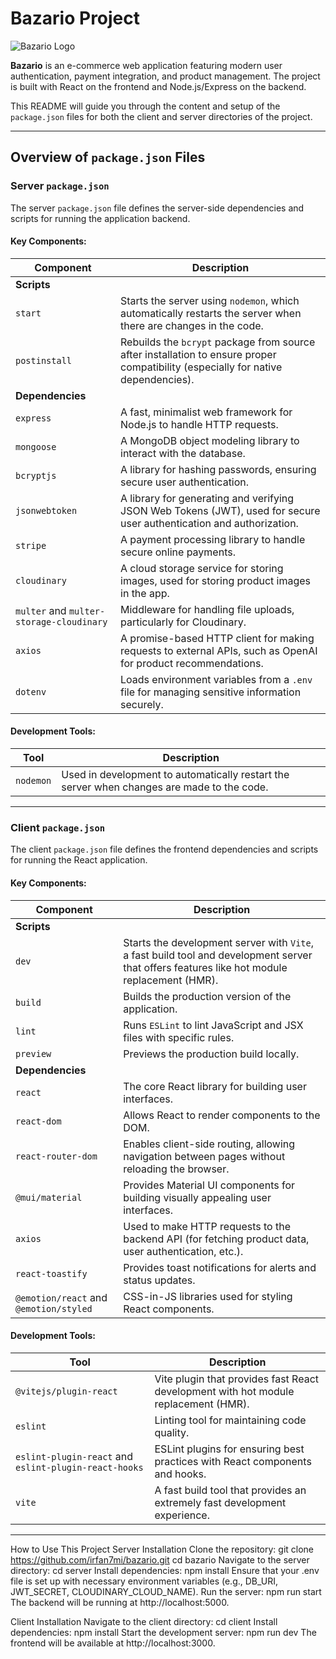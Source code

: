 # Bazario Project

![Bazario Logo](https://example.com/logo.png)  <!-- Replace with your logo -->

**Bazario** is an e-commerce web application featuring modern user authentication, payment integration, and product management. The project is built with React on the frontend and Node.js/Express on the backend.

This README will guide you through the content and setup of the `package.json` files for both the client and server directories of the project.

---

## Overview of `package.json` Files

### Server `package.json`

The server `package.json` file defines the server-side dependencies and scripts for running the application backend.

#### Key Components:

| **Component**         | **Description**                                                                                  |
|-----------------------|--------------------------------------------------------------------------------------------------|
| **Scripts**           |                                                                                                  |
| `start`               | Starts the server using `nodemon`, which automatically restarts the server when there are changes in the code. |
| `postinstall`         | Rebuilds the `bcrypt` package from source after installation to ensure proper compatibility (especially for native dependencies). |
| **Dependencies**      |                                                                                                  |
| `express`             | A fast, minimalist web framework for Node.js to handle HTTP requests.                            |
| `mongoose`            | A MongoDB object modeling library to interact with the database.                                 |
| `bcryptjs`            | A library for hashing passwords, ensuring secure user authentication.                            |
| `jsonwebtoken`        | A library for generating and verifying JSON Web Tokens (JWT), used for secure user authentication and authorization. |
| `stripe`              | A payment processing library to handle secure online payments.                                   |
| `cloudinary`          | A cloud storage service for storing images, used for storing product images in the app.          |
| `multer` and `multer-storage-cloudinary` | Middleware for handling file uploads, particularly for Cloudinary.                |
| `axios`               | A promise-based HTTP client for making requests to external APIs, such as OpenAI for product recommendations. |
| `dotenv`              | Loads environment variables from a `.env` file for managing sensitive information securely.       |

#### Development Tools:

| **Tool**      | **Description**                                                                                  |
|---------------|--------------------------------------------------------------------------------------------------|
| `nodemon`     | Used in development to automatically restart the server when changes are made to the code.       |

---

### Client `package.json`

The client `package.json` file defines the frontend dependencies and scripts for running the React application.

#### Key Components:

| **Component**         | **Description**                                                                                  |
|-----------------------|--------------------------------------------------------------------------------------------------|
| **Scripts**           |                                                                                                  |
| `dev`                | Starts the development server with `Vite`, a fast build tool and development server that offers features like hot module replacement (HMR). |
| `build`              | Builds the production version of the application.                                                |
| `lint`               | Runs `ESLint` to lint JavaScript and JSX files with specific rules.                              |
| `preview`            | Previews the production build locally.                                                          |
| **Dependencies**      |                                                                                                  |
| `react`              | The core React library for building user interfaces.                                             |
| `react-dom`          | Allows React to render components to the DOM.                                                    |
| `react-router-dom`   | Enables client-side routing, allowing navigation between pages without reloading the browser.    |
| `@mui/material`      | Provides Material UI components for building visually appealing user interfaces.                |
| `axios`              | Used to make HTTP requests to the backend API (for fetching product data, user authentication, etc.). |
| `react-toastify`     | Provides toast notifications for alerts and status updates.                                      |
| `@emotion/react` and `@emotion/styled` | CSS-in-JS libraries used for styling React components.                                |

#### Development Tools:

| **Tool**                        | **Description**                                                                                  |
|----------------------------------|--------------------------------------------------------------------------------------------------|
| `@vitejs/plugin-react`           | Vite plugin that provides fast React development with hot module replacement (HMR).             |
| `eslint`                         | Linting tool for maintaining code quality.                                                       |
| `eslint-plugin-react` and `eslint-plugin-react-hooks` | ESLint plugins for ensuring best practices with React components and hooks.  |
| `vite`                           | A fast build tool that provides an extremely fast development experience.                       |

---

How to Use This Project
Server Installation
Clone the repository:
git clone https://github.com/irfan7mi/bazario.git
cd bazario
Navigate to the server directory:
cd server
Install dependencies:
npm install
Ensure that your .env file is set up with necessary environment variables (e.g., DB_URI, JWT_SECRET, CLOUDINARY_CLOUD_NAME).
Run the server:
npm run start
The backend will be running at http://localhost:5000.

Client Installation
Navigate to the client directory:
cd client
Install dependencies:
npm install
Start the development server:
npm run dev
The frontend will be available at http://localhost:3000.
